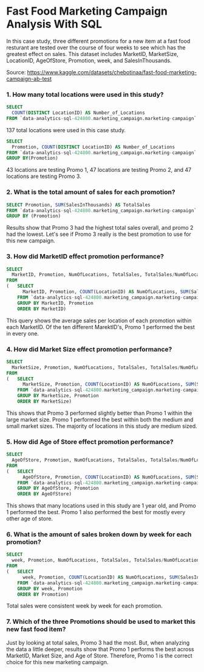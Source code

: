 # Fast Food Marketing Campaign Analysis With SQL

In this case study, three different promotions for a new item at a fast food resturant are tested over the course of four weeks to see which has the greatest effect on sales. This dataset includes MarketID, MarketSize, LocationID, AgeOfStore, Promotion, week, and SalesInThousands.

Source: https://www.kaggle.com/datasets/chebotinaa/fast-food-marketing-campaign-ab-test

### 1. How many total locations were used in this study? 

````sql
SELECT
  COUNT(DISTINCT LocationID) AS Number_of_Locations
FROM `data-analytics-sql-424800.marketing_campaign.marketing-campaign` 
````

137 total locations were used in this case study.

````sql
SELECT 
  Promotion, COUNT(DISTINCT LocationID) AS Number_of_Locations
FROM `data-analytics-sql-424800.marketing_campaign.marketing-campaign` 
GROUP BY(Promotion)
````

43 locations are testing Promo 1, 47 locations are testing Promo 2, and 47 locations are testing Promo 3. 

### 2. What is the total amount of sales for each promotion? 

````sql
SELECT Promotion, SUM(SalesInThousands) AS TotalSales
FROM `data-analytics-sql-424800.marketing_campaign.marketing-campaign` 
GROUP BY (Promotion)
````

Results show that Promo 3 had the highest total sales overall, and promo 2 had the lowest. Let's see if Promo 3 really is the best promotion to use for this new campaign. 

### 3. How did MarketID effect promotion performance? 

````sql
SELECT
  MarketID, Promotion, NumOfLocations, TotalSales, TotalSales/NumOfLocations AS SalesPerLocation
FROM 
(   SELECT
      MarketID, Promotion, COUNT(LocationID) AS NumOfLocations, SUM(SalesInThousands) AS TotalSales
    FROM `data-analytics-sql-424800.marketing_campaign.marketing-campaign` 
    GROUP BY MarketID, Promotion
    ORDER BY MarketID)
````

This query shows the average sales per location of each promotion within each MarketID. Of the ten different MarektID's, Promo 1 performed the best in every one. 

### 4. How did Market Size effect promotion performance? 

````sql
SELECT
  MarketSize, Promotion, NumOfLocations, TotalSales, TotalSales/NumOfLocations AS SalesPerLocation
FROM 
(   SELECT
      MarketSize, Promotion, COUNT(LocationID) AS NumOfLocations, SUM(SalesInThousands) AS TotalSales
    FROM `data-analytics-sql-424800.marketing_campaign.marketing-campaign` 
    GROUP BY MarketSize, Promotion
    ORDER BY MarketSize)
````

This shows that Promo 3 performed slightly better than Promo 1 within the large market size. Promo 1 performed the best within both the medium and small market sizes. The majority of locations in this study are medium sized. 

### 5. How did Age of Store effect promotion performance? 

````sql
SELECT
  AgeOfStore, Promotion, NumOfLocations, TotalSales, TotalSales/NumOfLocations AS SalesPerLocation
FROM 
(   SELECT
      AgeOfStore, Promotion, COUNT(LocationID) AS NumOfLocations, SUM(SalesInThousands) AS TotalSales
    FROM `data-analytics-sql-424800.marketing_campaign.marketing-campaign` 
    GROUP BY AgeOfStore, Promotion
    ORDER BY AgeOfStore)
````

This shows that many locations used in this study are 1 year old, and Promo 1 performed the best. Promo 1 also performed the best for mostly every other age of store. 

### 6. What is the amount of sales broken down by week for each promotion?

````sql
SELECT
  week, Promotion, NumOfLocations, TotalSales, TotalSales/NumOfLocations AS SalesPerLocation
FROM 
(   SELECT
      week, Promotion, COUNT(LocationID) AS NumOfLocations, SUM(SalesInThousands) AS TotalSales
    FROM `data-analytics-sql-424800.marketing_campaign.marketing-campaign` 
    GROUP BY week, Promotion
    ORDER BY Promotion)
````

Total sales were consistent week by week for each promotion. 

### 7. Which of the three Promotions should be used to market this new fast food item? 

Just by looking at total sales, Promo 3 had the most. But, when analyzing the data a little deeper, results show that Promo 1 performs the best across MarketID, Market Size, and Age of Store. Therefore, Promo 1 is the correct choice for this new marketing campaign. 





